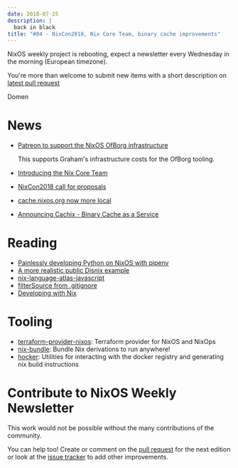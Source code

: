 ```yaml
---
date: 2018-07-25
description: |
  back in black
title: "#04 - NixCon2018, Nix Core Team, binary cache improvements"
---
```


NixOS weekly project is rebooting, expect a newsletter every Wednesday
in the morning (European timezone).

You\'re more than welcome to submit new items with a short description
on [latest pull request](https://github.com/NixOS/nixos-weekly/pulls)

Domen

# News

- [Patreon to support the NixOS OfBorg
  infrastructure](https://www.patreon.com/ofborg/overview)

  This supports Graham\'s infrastructure costs for the OfBorg tooling.

- [Introducing the Nix Core
  Team](https://github.com/NixOS/rfcs/pull/25)

- [NixCon2018 call for
  proposals](https://nixcon2018.org/#call-for-paper)

- [cache.nixos.org now more
  local](https://grahamc.com/blog/cache-nixos-org-now-more-local)

- [Announcing Cachix - Binary Cache as a
  Service](https://domenkozar.com/2018/06/01/announcing-cachix-binary-cache-as-a-service/)

# Reading

- [Painlessly developing Python on NixOS with
  pipenv](http://sid-kap.github.io/posts/2018-03-08-nix-pipenv.html)
- [A more realistic public Disnix
  example](http://sandervanderburg.blogspot.de/2018/02/a-more-realistic-public-disnix-example.html)
- [nix-language-atlas-javascript](https://lastlog.de/blog/posts/nix-language-atlas-javascript.html)
- [filterSource from
  .gitignore](https://github.com/siers/nix-gitignore)
- [Developing with
  Nix](https://matrix.ai/2018/03/24/developing-with-nix/)

# Tooling

- [terraform-provider-nixos](https://github.com/tweag/terraform-provider-nixos):
  Terraform provider for NixOS and NixOps
- [nix-bundle](https://github.com/matthewbauer/nix-bundle): Bundle Nix
  derivations to run anywhere!
- [hocker](https://github.com/awakesecurity/hocker): Utilities for
  interacting with the docker registry and generating nix build
  instructions

# Contribute to NixOS Weekly Newsletter

This work would not be possible without the many contributions of the
community.

You can help too! Create or comment on the [pull
request](https://github.com/NixOS/nixos-weekly/pulls) for the next
edition or look at the [issue
tracker](https://github.com/NixOS/nixos-weekly/issues) to add other
improvements.

